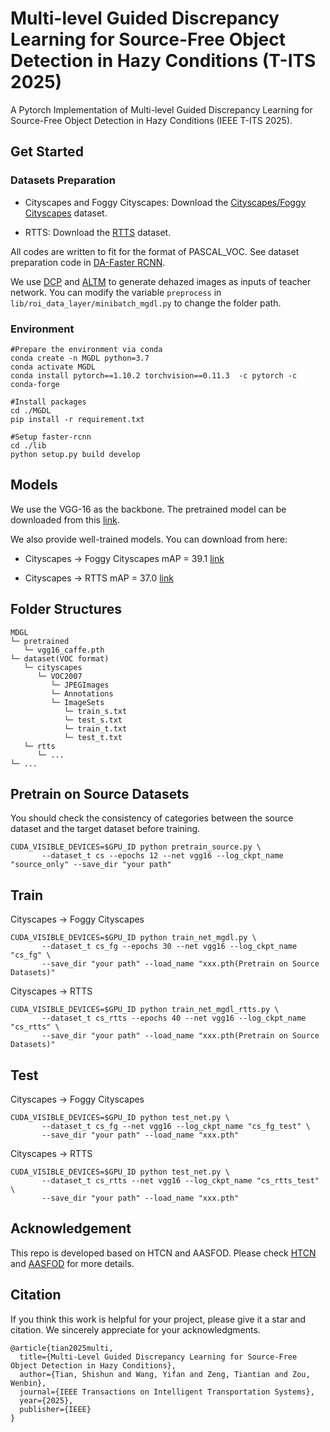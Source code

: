 # Multi-level Guided Discrepancy Learning for Source-Free Object Detection in Hazy Conditions (T-ITS 2025)
A Pytorch Implementation of Multi-level Guided Discrepancy Learning for Source-Free Object Detection in Hazy Conditions (IEEE T-ITS 2025).

## Get Started
### Datasets Preparation
* Cityscapes and Foggy Cityscapes: Download the [Cityscapes/Foggy Cityscapes](https://www.cityscapes-dataset.com/) dataset.

* RTTS: Download the [RTTS](https://sites.google.com/view/reside-dehaze-datasets/reside-%CE%B2) dataset.

All codes are written to fit for the format of PASCAL_VOC. See dataset preparation code in [DA-Faster RCNN](https://github.com/yuhuayc/da-faster-rcnn/tree/master/prepare_data).

We use [DCP](https://github.com/He-Zhang/image_dehaze) and [ALTM](https://github.com/26hzhang/OptimizedImageEnhance/tree/master/matlab/ALTMRetinex) to generate dehazed images as inputs of teacher network. You can modify the variable `preprocess` in `lib/roi_data_layer/minibatch_mgdl.py` to change the folder path.

### Environment
```
#Prepare the environment via conda
conda create -n MGDL python=3.7
conda activate MGDL
conda install pytorch==1.10.2 torchvision==0.11.3  -c pytorch -c conda-forge

#Install packages
cd ./MGDL
pip install -r requirement.txt

#Setup faster-rcnn
cd ./lib
python setup.py build develop
```

## Models
We use the VGG-16 as the backbone. The pretrained model can be downloaded from this [link](https://drive.google.com/file/d/1yO5zJ1-GCRz45B8idd5AwNt1mmz2aBJw/view?usp=sharing). 

We also provide well-trained models. You can download from here:

* Cityscapes -> Foggy Cityscapes mAP = 39.1 [link](https://drive.google.com/file/d/14biNYqD7N-3-j22lzZRzAjZVY2wz-vf2/view?usp=sharing)

* Cityscapes -> RTTS mAP = 37.0 [link](https://drive.google.com/file/d/1Vll7DpyKPKpe7yYds-PYuCgmKWBGzAs_/view?usp=sharing)

## Folder Structures
```
MDGL
└─ pretrained
   └─ vgg16_caffe.pth 
└─ dataset(VOC format)
   └─ cityscapes
      └─ VOC2007
         └─ JPEGImages
         └─ Annotations
         └─ ImageSets
            └─ train_s.txt
            └─ test_s.txt
            └─ train_t.txt
            └─ test_t.txt
   └─ rtts
      └─ ...
└─ ...
```

## Pretrain on Source Datasets
You should check the consistency of categories between the source dataset and the target dataset before training.
```
CUDA_VISIBLE_DEVICES=$GPU_ID python pretrain_source.py \
       --dataset_t cs --epochs 12 --net vgg16 --log_ckpt_name "source_only" --save_dir "your path"
```

## Train
Cityscapes -> Foggy Cityscapes
```
CUDA_VISIBLE_DEVICES=$GPU_ID python train_net_mgdl.py \
       --dataset_t cs_fg --epochs 30 --net vgg16 --log_ckpt_name "cs_fg" \
       --save_dir "your path" --load_name "xxx.pth(Pretrain on Source Datasets)"
```

Cityscapes -> RTTS
```
CUDA_VISIBLE_DEVICES=$GPU_ID python train_net_mgdl_rtts.py \
       --dataset_t cs_rtts --epochs 40 --net vgg16 --log_ckpt_name "cs_rtts" \
       --save_dir "your path" --load_name "xxx.pth(Pretrain on Source Datasets)"
```

## Test
Cityscapes -> Foggy Cityscapes
```
CUDA_VISIBLE_DEVICES=$GPU_ID python test_net.py \
       --dataset_t cs_fg --net vgg16 --log_ckpt_name "cs_fg_test" \
       --save_dir "your path" --load_name "xxx.pth"
```

Cityscapes -> RTTS
```
CUDA_VISIBLE_DEVICES=$GPU_ID python test_net.py \
       --dataset_t cs_rtts --net vgg16 --log_ckpt_name "cs_rtts_test" \
       --save_dir "your path" --load_name "xxx.pth"
```
## Acknowledgement
This repo is developed based on HTCN and AASFOD. Please check [HTCN](https://github.com/chaoqichen/HTCN) and [AASFOD](https://github.com/ChuQiaosong/AASFOD) for more details.

## Citation
If you think this work is helpful for your project, please give it a star and citation. We sincerely appreciate for your acknowledgments.
```
@article{tian2025multi,
  title={Multi-Level Guided Discrepancy Learning for Source-Free Object Detection in Hazy Conditions},
  author={Tian, Shishun and Wang, Yifan and Zeng, Tiantian and Zou, Wenbin},
  journal={IEEE Transactions on Intelligent Transportation Systems},
  year={2025},
  publisher={IEEE}
}
```
